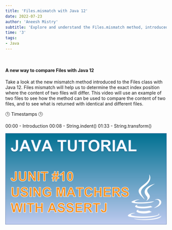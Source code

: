 ```yaml
---
title: 'Files.mismatch with Java 12'
date: 2022-07-23
author: 'Aneesh Mistry'
subtitle: 'Explore and understand the Files.mismatch method, introduced with Java 12'
time: '3'
tags:
- Java
---
```


<br>
<h4>A new way to compare Files with Java 12</h4>
<p>
Take a look at the new mismatch method introduced to the Files class with Java 12. 
Files mismatch will help us to determine the exact index position where the content of two files
will differ. This video will use an example of two files to see how the method can be used to 
compare the content of two files, and to see what is returned with identical and different files.

🕒 Timestamps 🕒

00:00 - Introduction
00:08 - String.indent()
01:33 - String.transform()

[![YouTube video link](../images/053_matchers.jpg)](https://youtu.be/6jNKXdOjCzo)
</p>

